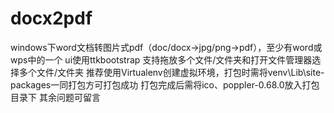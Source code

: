 # docx2pdf
windows下word文档转图片式pdf（doc/docx->jpg/png->pdf），至少有word或wps中的一个
ui使用ttkbootstrap
支持拖放多个文件/文件夹和打开文件管理器选择多个文件/文件夹
推荐使用Virtualenv创建虚拟环境，打包时需将venv\Lib\site-packages一同打包方可打包成功
打包完成后需将ico、poppler-0.68.0放入打包目录下
其余问题可留言
